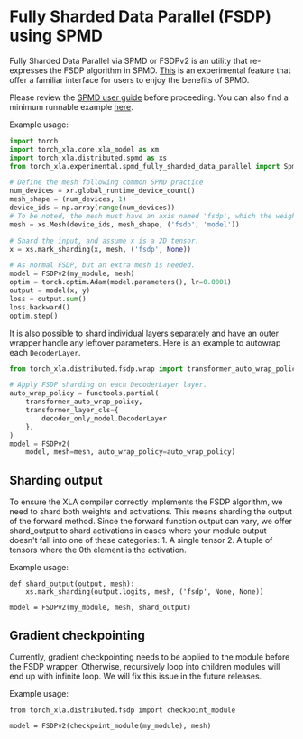 # Fully Sharded Data Parallel (FSDP) using SPMD

Fully Sharded Data Parallel via SPMD or FSDPv2 is an utility that
re-expresses the FSDP algorithm in SPMD.
[This](https://github.com/pytorch/xla/blob/master/torch_xla/experimental/spmd_fully_sharded_data_parallel.py)
is an experimental feature that offer a familiar interface for
users to enjoy the benefits of SPMD. 

Please review the [SPMD user guide](./spmd_basic.html) before
proceeding. You can also find a minimum runnable example
[here](https://github.com/pytorch/xla/blob/master/examples/fsdp/train_decoder_only_fsdp_v2.py).

Example usage:

```python
import torch
import torch_xla.core.xla_model as xm
import torch_xla.distributed.spmd as xs
from torch_xla.experimental.spmd_fully_sharded_data_parallel import SpmdFullyShardedDataParallel as FSDPv2

# Define the mesh following common SPMD practice
num_devices = xr.global_runtime_device_count()
mesh_shape = (num_devices, 1)
device_ids = np.array(range(num_devices))
# To be noted, the mesh must have an axis named 'fsdp', which the weights and activations will be sharded on.
mesh = xs.Mesh(device_ids, mesh_shape, ('fsdp', 'model'))

# Shard the input, and assume x is a 2D tensor.
x = xs.mark_sharding(x, mesh, ('fsdp', None))

# As normal FSDP, but an extra mesh is needed.
model = FSDPv2(my_module, mesh)
optim = torch.optim.Adam(model.parameters(), lr=0.0001)
output = model(x, y)
loss = output.sum()
loss.backward()
optim.step()
```

It is also possible to shard individual layers separately and have an
outer wrapper handle any leftover parameters. Here is an example to
autowrap each `DecoderLayer`.

```python
from torch_xla.distributed.fsdp.wrap import transformer_auto_wrap_policy

# Apply FSDP sharding on each DecoderLayer layer.
auto_wrap_policy = functools.partial(
    transformer_auto_wrap_policy,
    transformer_layer_cls={
        decoder_only_model.DecoderLayer
    },
)
model = FSDPv2(
    model, mesh=mesh, auto_wrap_policy=auto_wrap_policy)
```

## Sharding output

To ensure the XLA compiler correctly implements the FSDP algorithm, we
need to shard both weights and activations. This means sharding the
output of the forward method. Since the forward function output can
vary, we offer shard_output to shard activations in cases where your
module output doesn't fall into one of these categories: 1. A single
tensor 2. A tuple of tensors where the 0th element is the activation.

Example usage:

``` python3
def shard_output(output, mesh):
    xs.mark_sharding(output.logits, mesh, ('fsdp', None, None))

model = FSDPv2(my_module, mesh, shard_output)
```

## Gradient checkpointing

Currently, gradient checkpointing needs to be applied to the module
before the FSDP wrapper. Otherwise, recursively loop into children
modules will end up with infinite loop. We will fix this issue in the
future releases.

Example usage:

``` python3
from torch_xla.distributed.fsdp import checkpoint_module

model = FSDPv2(checkpoint_module(my_module), mesh)
```